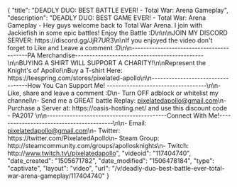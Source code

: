 {
    "title": "DEADLY DUO: BEST BATTLE EVER! - Total War: Arena Gameplay",
    "description": "DEADLY DUO: BEST GAME EVER! - Total War: Arena Gameplay - Hey guys welcome back to Total War Arena. I join with Jackiefish in some epic battles! Enjoy the Battle :D\n\n\nJOIN MY DISCORD SERVER: https:\/\/discord.gg\/JjR7UR3\n\nIf you enjoyed the video don't forget to Like and Leave a comment :D\n\n-----------------------------------------PA Merchandise---------------------------------------------\n\nBUYING A SHIRT WILL SUPPORT A CHARITY!\n\nRepresent the Knight's of Apollo!\nBuy a T-shirt Here: https:\/\/teespring.com\/stores\/pixelated-apollo\n\n----------------------------------How You Can Support Me! -----------------------------------\n\n- Like, share and leave a comment :D\n- Turn OFF adblock or whitelist my channel\n- Send me a GREAT battle Replay: pixelatedapollo@gmail.com\n- Purchase a Server at: https:\/\/oasis-hosting.net\/ and use this discount code - PA2017 \n\n------------------------------------------Connect With Me!-----------------------------------------\n\n- Email: pixelatedapollo@gmail.com\n- Twitter: https:\/\/twitter.com\/PixelatedApollo\n- Steam Group:  http:\/\/steamcommunity.com\/groups\/apollosknights\n- Twitch: http:\/\/www.twitch.tv\/pixelatedapollo",
    "videoid": "117404740",
    "date_created": "1505671782",
    "date_modified": "1506478184",
    "type": "captivate",
    "layout": "video",
    "url": "\/v\/deadly-duo-best-battle-ever-total-war-arena-gameplay\/117404740"
}